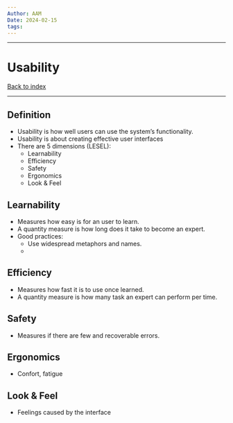 ```yaml
---
Author: AAM
Date: 2024-02-15
tags:
---
```


---
# Usability

[Back to index](/Programming/CHI/CHI.md)

---

## Definition

- Usability is how well users can use the system’s functionality.
- Usability is about creating effective user interfaces
- There are 5 dimensions (LESEL):
	- Learnability
	- Efficiency
	- Safety
	- Ergonomics
	- Look & Feel

## Learnability

- Measures how easy is for an user to learn.
- A quantity measure is how long does it take to become an expert.
- Good practices:
	- Use widespread metaphors and names.
	- 

## Efficiency

- Measures how fast it is to use once learned.
- A quantity measure is how many task an expert can perform per time.

## Safety

- Measures if there are few and recoverable errors.

## Ergonomics

- Confort, fatigue

## Look & Feel

- Feelings caused by the interface